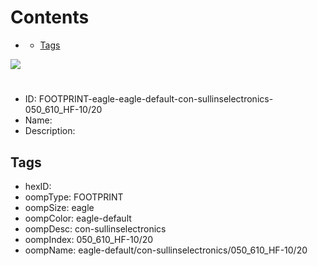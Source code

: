 



Contents
========

* [](#)
	* [Tags](#tags)
  
![][im]
# 

- ID: FOOTPRINT-eagle-eagle-default-con-sullinselectronics-050_610_HF-10/20
- Name: 
- Description: 

## Tags

- hexID: 
- oompType: FOOTPRINT
- oompSize: eagle
- oompColor: eagle-default
- oompDesc: con-sullinselectronics
- oompIndex: 050_610_HF-10/20
- oompName: eagle-default/con-sullinselectronics/050_610_HF-10/20



[im]: image.png
